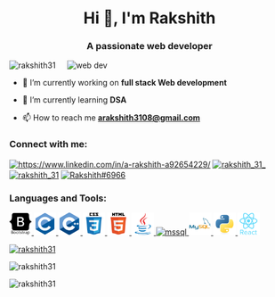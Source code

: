 <h1 align="center">Hi 👋, I'm Rakshith</h1>
<h3 align="center">A passionate web developer</h3>
<img align="right" alt="web dev" width="400" src="https://www.freecodecamp.org/news/content/images/2022/11/hire-full-stack-developers1546507474317-1.gif">

<p align="left"> <img src="https://komarev.com/ghpvc/?username=rakshith31&label=Profile%20views&color=0e75b6&style=flat" alt="rakshith31" /> </p>

- 🔭 I’m currently working on **full stack Web development**

- 🌱 I’m currently learning **DSA**

- 📫 How to reach me **arakshith3108@gmail.com**

<h3 align="left">Connect with me:</h3>
<p align="left">
  <a href="https://linkedin.com/in/https://www.linkedin.com/in/a-rakshith-a92654229/" target="blank"><img align="center" src="https://raw.githubusercontent.com/rahuldkjain/github-profile-readme-generator/master/src/images/icons/Social/linked-in-alt.svg" alt="https://www.linkedin.com/in/a-rakshith-a92654229/" height="30" width="40" /></a>
<a href="https://instagram.com/rakshith_31_" target="blank"><img align="center" src="https://raw.githubusercontent.com/rahuldkjain/github-profile-readme-generator/master/src/images/icons/Social/instagram.svg" alt="rakshith_31_" height="30" width="40" /></a>
<a href="https://www.codechef.com/users/rakshith_31" target="blank"><img align="center" src="https://cdn.jsdelivr.net/npm/simple-icons@3.1.0/icons/codechef.svg" alt="rakshith_31" height="30" width="40" /></a>
<a href="https://discord.gg/Rakshith#6966" target="blank"><img align="center" src="https://raw.githubusercontent.com/rahuldkjain/github-profile-readme-generator/master/src/images/icons/Social/discord.svg" alt="Rakshith#6966" height="30" width="40" /></a>
</p>

<h3 align="left">Languages and Tools:</h3>
<p align="left"> <a href="https://getbootstrap.com" target="_blank" rel="noreferrer"> <img src="https://raw.githubusercontent.com/devicons/devicon/master/icons/bootstrap/bootstrap-plain-wordmark.svg" alt="bootstrap" width="40" height="40"/> </a> <a href="https://www.cprogramming.com/" target="_blank" rel="noreferrer"> <img src="https://raw.githubusercontent.com/devicons/devicon/master/icons/c/c-original.svg" alt="c" width="40" height="40"/> </a> <a href="https://www.w3schools.com/cpp/" target="_blank" rel="noreferrer"> <img src="https://raw.githubusercontent.com/devicons/devicon/master/icons/cplusplus/cplusplus-original.svg" alt="cplusplus" width="40" height="40"/> </a> <a href="https://www.w3schools.com/css/" target="_blank" rel="noreferrer"> <img src="https://raw.githubusercontent.com/devicons/devicon/master/icons/css3/css3-original-wordmark.svg" alt="css3" width="40" height="40"/> </a> <a href="https://www.w3.org/html/" target="_blank" rel="noreferrer"> <img src="https://raw.githubusercontent.com/devicons/devicon/master/icons/html5/html5-original-wordmark.svg" alt="html5" width="40" height="40"/> </a> <a href="https://www.java.com" target="_blank" rel="noreferrer"> <img src="https://raw.githubusercontent.com/devicons/devicon/master/icons/java/java-original.svg" alt="java" width="40" height="40"/> </a> <a href="https://www.microsoft.com/en-us/sql-server" target="_blank" rel="noreferrer"> <img src="https://www.svgrepo.com/show/303229/microsoft-sql-server-logo.svg" alt="mssql" width="40" height="40"/> </a> <a href="https://www.mysql.com/" target="_blank" rel="noreferrer"> <img src="https://raw.githubusercontent.com/devicons/devicon/master/icons/mysql/mysql-original-wordmark.svg" alt="mysql" width="40" height="40"/> </a> <a href="https://www.python.org" target="_blank" rel="noreferrer"> <img src="https://raw.githubusercontent.com/devicons/devicon/master/icons/python/python-original.svg" alt="python" width="40" height="40"/> </a> <a href="https://reactjs.org/" target="_blank" rel="noreferrer"> <img src="https://raw.githubusercontent.com/devicons/devicon/master/icons/react/react-original-wordmark.svg" alt="react" width="40" height="40"/> </a> </p>

<p > <a href="https://github.com/ryo-ma/github-profile-trophy"><img src="https://github-profile-trophy.vercel.app/?username=rakshith31" alt="rakshith31" /></a> </p>

<p><img  src="https://github-readme-stats.vercel.app/api/top-langs?username=rakshith31&show_icons=true&locale=en&layout=compact" alt="rakshith31" /></p>

<p><img src="https://github-readme-stats.vercel.app/api?username=rakshith31&show_icons=true&locale=en" alt="rakshith31" /></p>
